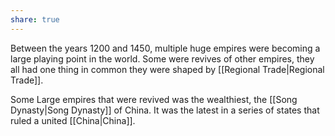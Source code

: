 ```yaml
---
share: true
---
```

Between the years 1200 and 1450, multiple huge empires were becoming a large playing point in the world. Some were revives of other empires, they all had one thing in common they were shaped by [[Regional Trade|Regional Trade]].

Some Large empires that were revived was the wealthiest, the [[Song Dynasty|Song Dynasty]] of China. It was the latest in a series of states that ruled a united [[China|China]].
